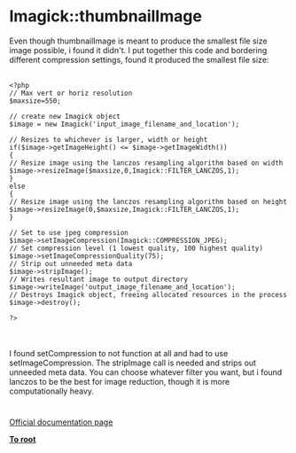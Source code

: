 # Imagick::thumbnailImage



Even though thumbnailImage is meant to produce the smallest file size image possible, i found it didn&apos;t. I put together this code and bordering different compression settings, found it produced the smallest file size:<br><br>

```
<?php
// Max vert or horiz resolution
$maxsize=550;

// create new Imagick object
$image = new Imagick('input_image_filename_and_location');

// Resizes to whichever is larger, width or height
if($image->getImageHeight() <= $image->getImageWidth())
{
// Resize image using the lanczos resampling algorithm based on width
$image->resizeImage($maxsize,0,Imagick::FILTER_LANCZOS,1);
}
else
{
// Resize image using the lanczos resampling algorithm based on height
$image->resizeImage(0,$maxsize,Imagick::FILTER_LANCZOS,1);
}

// Set to use jpeg compression
$image->setImageCompression(Imagick::COMPRESSION_JPEG);
// Set compression level (1 lowest quality, 100 highest quality)
$image->setImageCompressionQuality(75);
// Strip out unneeded meta data
$image->stripImage();
// Writes resultant image to output directory
$image->writeImage('output_image_filename_and_location');
// Destroys Imagick object, freeing allocated resources in the process
$image->destroy();

?>
```
<br><br>I found setCompression to not function at all and had to use setImageCompression. The stripImage call is needed and strips out unneeded meta data. You can choose whatever filter you want, but i found lanczos to be the best for image reduction, though it is more computationally heavy.  

#

[Official documentation page](https://www.php.net/manual/en/imagick.thumbnailimage.php)

**[To root](/README.md)**